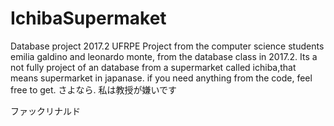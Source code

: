 # IchibaSupermaket
Database project 2017.2 UFRPE
Project from the computer science students emilia galdino and leonardo monte, from the database class in 2017.2.
Its a not fully project of an database from a supermarket called ichiba,that means supermarket in japanase.
if you need anything from the code, feel free to get. さよなら.
私は教授が嫌いです

ファックリナルド
